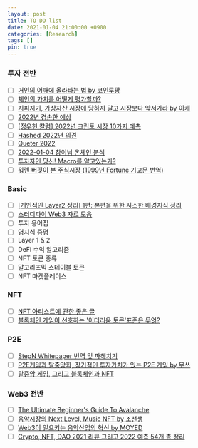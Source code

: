 ```yaml
---
layout: post
title: TO-DO list
date: 2021-01-04 21:00:00 +0900
categories: [Research]
tags: []
pin: true
---
```


### 투자 전반
- [ ] [거인의 어깨에 올라타는 법 by 코인루팡](https://m.blog.naver.com/teamcoinlupin/222602029821)
- [ ] [체인의 가치를 어떻게 평가할까?]()
- [ ] [지피지기, 가상자산 시장에 당하지 말고 시장보다 앞서가라 by 이케](https://blog.naver.com/walk2sunrise/222606380360)
- [ ] [2022년 겸손한 예상](https://bit.ly/3sQ75bp)
- [ ] [[정우현 칼럼] 2022년 크립토 시장 10가지 예측](https://www.facten.co.kr/news/articleView.html?idxno=209293)
- [ ] [Hashed 2022년 의견](https://twitter.com/hashed_official/status/1477876829222412294?s=21)
- [ ] [Queter 2022](https://blknoiz06.substack.com/p/quarter-i-2022)
- [ ] [2022-01-04 창이님 온체인 분석](https://twitter.com/4adybug/status/1478282107349012481?s=20)
- [ ] [투자자인 당신! Macro를 알고있는가?](https://brunch.co.kr/@jjhur1007/10)
- [ ] [워렌 버핏이 본 주식시장 (1999년 Fortune 기고문 번역)](https://ltvw.tistory.com/entry/%EC%9B%8C%EB%A0%8C-%EB%B2%84%ED%8E%AB%EC%9D%B4-%EB%B3%B8-%EC%A3%BC%EC%8B%9D%EC%8B%9C%EC%9E%A5-1999%EB%85%84-Fortune-%EA%B8%B0%EA%B3%A0%EB%AC%B8-%EB%B2%88%EC%97%AD)

### Basic
- [ ] [[개인적인 Layer2 정리] 1편: 본편을 위한 사소한 배경지식 정리](https://m.cafe.naver.com/ca-fe/web/cafes/gachi2job/articles/1364?useCafeId=false)
- [ ] [스터디파이 Web3 자료 모음](https://studypie.notion.site/studypie/Web3-fc3ee266e9fe4263b34d2d85cf497636)
- [ ] 투자 용어집
- [ ] 영지식 증명
- [ ] Layer 1 & 2
- [ ] DeFi 수익 알고리즘
- [ ] NFT 토큰 종류
- [ ] 알고리즈믹 스테이블 토큰
- [ ] NFT 마켓플레이스

### NFT
- [ ] [NFT 아티스트에 관한 좋은 글](https://www.ledger.com/academy/biggest-nft-artists-and-historical-collections)
- [ ] [블록체인 게임이 선호하는 '이더리움 토큰'표준은 무엇?](https://www.bloter.net/newsView/blt201903220002)

### P2E
- [ ] [StepN Whitepaper 번역 및 파헤치기](https://whitepaper.stepn.com/)
- [ ] [P2E게임과 탈중앙화, 장기적인 투자가치가 있는 P2E 게임 by 무쓰](https://hieronymuss.com/column/3387/)
- [ ] [탈중앙 게임, 그리고 블록체인과 NFT](https://writings.hongminhee.org/2022/1/decentralized-game/)

### Web3 전반
- [ ] [The Ultimate Beginner's Guide To Avalanche](https://lostworldsnfts.medium.com/the-ultimate-beginners-guide-to-avalanche-9b533551bd0d)
- [ ] [음악시장의 Next Level, Music NFT by 조선생](http://m.blog.naver.com/PostView.naver?blogId=prof-jo&logNo=222634264172&navType=tl)
- [ ] [Web3이 일으키는 음악산업의 혁신 by MOYED](https://whymatters.substack.com/p/web3-)
- [ ] [Crypto, NFT, DAO 2021 리뷰 그리고 2022 예측 54개 총 정리](https://bit.ly/3HRHxPA)